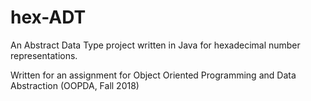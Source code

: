# hex-ADT

An Abstract Data Type project written in Java for hexadecimal number representations.

Written for an assignment for Object Oriented Programming and Data Abstraction (OOPDA, Fall 2018)
